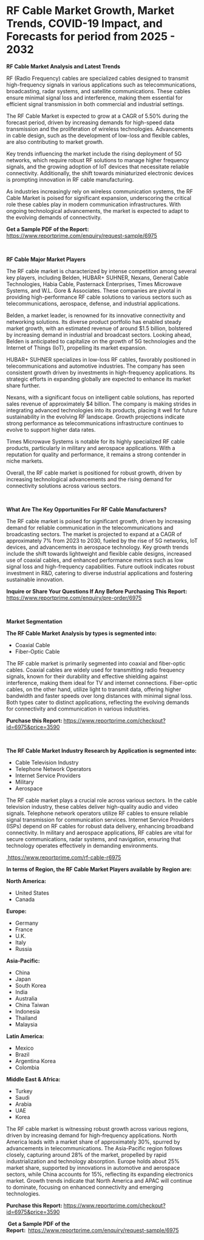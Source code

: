 <p><h1>RF Cable Market Growth, Market Trends, COVID-19 Impact, and Forecasts for period from 2025 - 2032</h1></p><p><strong>RF Cable Market Analysis and Latest Trends</strong></p>
<p><p>RF (Radio Frequency) cables are specialized cables designed to transmit high-frequency signals in various applications such as telecommunications, broadcasting, radar systems, and satellite communications. These cables ensure minimal signal loss and interference, making them essential for efficient signal transmission in both commercial and industrial settings. </p><p>The RF Cable Market is expected to grow at a CAGR of 5.50% during the forecast period, driven by increasing demands for high-speed data transmission and the proliferation of wireless technologies. Advancements in cable design, such as the development of low-loss and flexible cables, are also contributing to market growth. </p><p>Key trends influencing the market include the rising deployment of 5G networks, which require robust RF solutions to manage higher frequency signals, and the growing adoption of IoT devices that necessitate reliable connectivity. Additionally, the shift towards miniaturized electronic devices is prompting innovation in RF cable manufacturing. </p><p>As industries increasingly rely on wireless communication systems, the RF Cable Market is poised for significant expansion, underscoring the critical role these cables play in modern communication infrastructures. With ongoing technological advancements, the market is expected to adapt to the evolving demands of connectivity.</p></p>
<p><strong>Get a Sample PDF of the Report:&nbsp;</strong> <a href="https://www.reportprime.com/enquiry/request-sample/6975?utm_campaign=4558&utm_medium=2&utm_source=Github&utm_content=ia&utm_term=17052025&utm_id=rf-cable">https://www.reportprime.com/enquiry/request-sample/6975</a></p>
<p>&nbsp;</p>
<p><strong>RF Cable Major Market Players</strong></p>
<p><p>The RF cable market is characterized by intense competition among several key players, including Belden, HUBAR+ SUHNER, Nexans, General Cable Technologies, Habia Cable, Pasternack Enterprises, Times Microwave Systems, and W.L. Gore & Associates. These companies are pivotal in providing high-performance RF cable solutions to various sectors such as telecommunications, aerospace, defense, and industrial applications.</p><p>Belden, a market leader, is renowned for its innovative connectivity and networking solutions. Its diverse product portfolio has enabled steady market growth, with an estimated revenue of around $1.5 billion, bolstered by increasing demand in industrial and broadcast sectors. Looking ahead, Belden is anticipated to capitalize on the growth of 5G technologies and the Internet of Things (IoT), propelling its market expansion.</p><p>HUBAR+ SUHNER specializes in low-loss RF cables, favorably positioned in telecommunications and automotive industries. The company has seen consistent growth driven by investments in high-frequency applications. Its strategic efforts in expanding globally are expected to enhance its market share further.</p><p>Nexans, with a significant focus on intelligent cable solutions, has reported sales revenue of approximately $4 billion. The company is making strides in integrating advanced technologies into its products, placing it well for future sustainability in the evolving RF landscape. Growth projections indicate strong performance as telecommunications infrastructure continues to evolve to support higher data rates.</p><p>Times Microwave Systems is notable for its highly specialized RF cable products, particularly in military and aerospace applications. With a reputation for quality and performance, it remains a strong contender in niche markets.</p><p>Overall, the RF cable market is positioned for robust growth, driven by increasing technological advancements and the rising demand for connectivity solutions across various sectors.</p></p>
<p>&nbsp;</p>
<p><strong>What Are The Key Opportunities For RF Cable Manufacturers?</strong></p>
<p><p>The RF cable market is poised for significant growth, driven by increasing demand for reliable communication in the telecommunications and broadcasting sectors. The market is projected to expand at a CAGR of approximately 7% from 2023 to 2030, fueled by the rise of 5G networks, IoT devices, and advancements in aerospace technology. Key growth trends include the shift towards lightweight and flexible cable designs, increased use of coaxial cables, and enhanced performance metrics such as low signal loss and high-frequency capabilities. Future outlook indicates robust investment in R&D, catering to diverse industrial applications and fostering sustainable innovation.</p></p>
<p><strong>Inquire or Share Your Questions If Any Before Purchasing This Report:</strong> <a href="https://www.reportprime.com/enquiry/pre-order/6975?utm_campaign=4558&utm_medium=2&utm_source=Github&utm_content=ia&utm_term=17052025&utm_id=rf-cable">https://www.reportprime.com/enquiry/pre-order/6975</a></p>
<p>&nbsp;</p>
<p><strong>Market Segmentation</strong></p>
<p><strong>The RF Cable Market Analysis by types is segmented into:</strong></p>
<p><ul><li>Coaxial Cable</li><li>Fiber-Optic Cable</li></ul></p>
<p><p>The RF cable market is primarily segmented into coaxial and fiber-optic cables. Coaxial cables are widely used for transmitting radio frequency signals, known for their durability and effective shielding against interference, making them ideal for TV and internet connections. Fiber-optic cables, on the other hand, utilize light to transmit data, offering higher bandwidth and faster speeds over long distances with minimal signal loss. Both types cater to distinct applications, reflecting the evolving demands for connectivity and communication in various industries.</p></p>
<p><strong>Purchase this Report:&nbsp;</strong><a href="https://www.reportprime.com/checkout?id=6975&price=3590&utm_campaign=4558&utm_medium=2&utm_source=Github&utm_content=ia&utm_term=17052025&utm_id=rf-cable">https://www.reportprime.com/checkout?id=6975&price=3590</a></p>
<p>&nbsp;</p>
<p><strong>The RF Cable Market Industry Research by Application is segmented into:</strong></p>
<p><ul><li>Cable Television Industry</li><li>Telephone Network Operators</li><li>Internet Service Providers</li><li>Military</li><li>Aerospace</li></ul></p>
<p><p>The RF cable market plays a crucial role across various sectors. In the cable television industry, these cables deliver high-quality audio and video signals. Telephone network operators utilize RF cables to ensure reliable signal transmission for communication services. Internet Service Providers (ISPs) depend on RF cables for robust data delivery, enhancing broadband connectivity. In military and aerospace applications, RF cables are vital for secure communications, radar systems, and navigation, ensuring that technology operates effectively in demanding environments.</p></p>
<p><a href="https://www.reportprime.com/rf-cable-r6975?utm_campaign=4558&utm_medium=2&utm_source=Github&utm_content=ia&utm_term=17052025&utm_id=rf-cable">&nbsp;https://www.reportprime.com/rf-cable-r6975</a></p>
<p><strong>In terms of Region, the RF Cable Market Players available by Region are:</strong></p>
<p>
    <p> <strong> North America: </strong>
        <ul>
            <li>United States</li>
            <li>Canada</li>
        </ul>
        </p> 
    <p> <strong> Europe: </strong>
        <ul>
            <li>Germany</li>
            <li>France</li>
            <li>U.K.</li>
            <li>Italy</li>
            <li>Russia</li>
        </ul>
        </p> 
    <p> <strong> Asia-Pacific: </strong>
        <ul>
            <li>China</li>
            <li>Japan</li>
            <li>South Korea</li>
            <li>India</li>
            <li>Australia</li>
            <li>China Taiwan</li>
            <li>Indonesia</li>
            <li>Thailand</li>
            <li>Malaysia</li>
        </ul>
        </p> 
    <p> <strong> Latin America: </strong>
        <ul>
            <li>Mexico</li>
            <li>Brazil</li>
            <li>Argentina Korea</li>
            <li>Colombia</li>
        </ul>
        </p> 
    <p> <strong> Middle East & Africa: </strong>
        <ul>
            <li>Turkey</li>
            <li>Saudi</li>
            <li>Arabia</li>
            <li>UAE</li>
            <li>Korea</li>
        </ul>
    </p>
    </p>
<p><p>The RF cable market is witnessing robust growth across various regions, driven by increasing demand for high-frequency applications. North America leads with a market share of approximately 30%, spurred by advancements in telecommunications. The Asia-Pacific region follows closely, capturing around 28% of the market, propelled by rapid industrialization and technology absorption. Europe holds about 25% market share, supported by innovations in automotive and aerospace sectors, while China accounts for 15%, reflecting its expanding electronics market. Growth trends indicate that North America and APAC will continue to dominate, focusing on enhanced connectivity and emerging technologies.</p></p>
<p><strong>Purchase this Report: </strong><a href="https://www.reportprime.com/checkout?id=6975&price=3590&utm_campaign=4558&utm_medium=2&utm_source=Github&utm_content=ia&utm_term=17052025&utm_id=rf-cable">https://www.reportprime.com/checkout?id=6975&price=3590</a></p>
<p>&nbsp;<strong>Get a Sample PDF of the Report:&nbsp;&nbsp;</strong><a href="https://www.reportprime.com/enquiry/request-sample/6975?utm_campaign=4558&utm_medium=2&utm_source=Github&utm_content=ia&utm_term=17052025&utm_id=rf-cable">https://www.reportprime.com/enquiry/request-sample/6975</a></p>
<p><strong></strong></p>
<p><p></p><p></p><p></p></p>